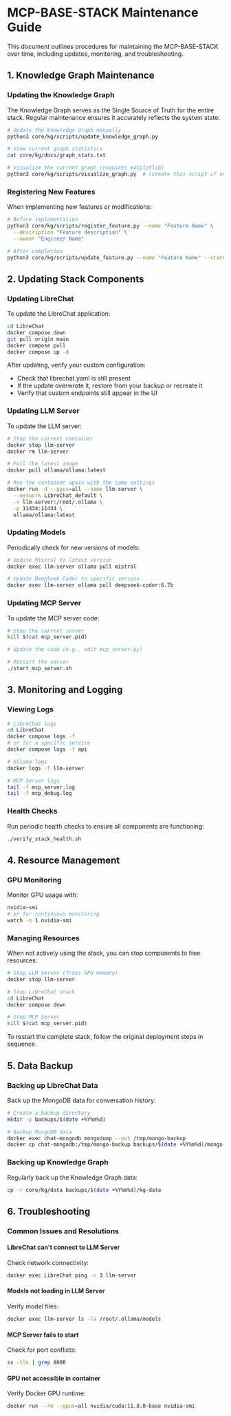# MCP-BASE-STACK Maintenance Guide

This document outlines procedures for maintaining the MCP-BASE-STACK over time, including updates, monitoring, and troubleshooting.

## 1. Knowledge Graph Maintenance

### Updating the Knowledge Graph

The Knowledge Graph serves as the Single Source of Truth for the entire stack. Regular maintenance ensures it accurately reflects the system state:

```bash
# Update the Knowledge Graph manually
python3 core/kg/scripts/update_knowledge_graph.py

# View current graph statistics
cat core/kg/docs/graph_stats.txt

# Visualize the current graph (requires matplotlib)
python3 core/kg/scripts/visualize_graph.py  # (create this script if needed)
```

### Registering New Features
When implementing new features or modifications:

```bash
# Before implementation
python3 core/kg/scripts/register_feature.py --name "Feature Name" \
  --description "Feature description" \
  --owner "Engineer Name"

# After completion
python3 core/kg/scripts/update_feature.py --name "Feature Name" --status "completed"
```

## 2. Updating Stack Components

### Updating LibreChat
To update the LibreChat application:

```bash
cd LibreChat
docker compose down
git pull origin main
docker compose pull
docker compose up -d
```

After updating, verify your custom configuration:
- Check that librechat.yaml is still present
- If the update overwrote it, restore from your backup or recreate it
- Verify that custom endpoints still appear in the UI

### Updating LLM Server
To update the LLM server:

```bash
# Stop the current container
docker stop llm-server
docker rm llm-server

# Pull the latest image
docker pull ollama/ollama:latest

# Run the container again with the same settings
docker run -d --gpus=all --name llm-server \
  --network LibreChat_default \
  -v llm-server:/root/.ollama \
  -p 11434:11434 \
  ollama/ollama:latest
```

### Updating Models
Periodically check for new versions of models:

```bash
# Update Mistral to latest version
docker exec llm-server ollama pull mistral

# Update DeepSeek Coder to specific version
docker exec llm-server ollama pull deepseek-coder:6.7b
```

### Updating MCP Server
To update the MCP server code:

```bash
# Stop the current server
kill $(cat mcp_server.pid)

# Update the code (e.g., edit mcp_server.py)

# Restart the server
./start_mcp_server.sh
```

## 3. Monitoring and Logging

### Viewing Logs
```bash
# LibreChat logs
cd LibreChat
docker compose logs -f
# or for a specific service
docker compose logs -f api

# Ollama logs
docker logs -f llm-server

# MCP Server logs
tail -f mcp_server.log
tail -f mcp_debug.log
```

### Health Checks
Run periodic health checks to ensure all components are functioning:

```bash
./verify_stack_health.sh
```

## 4. Resource Management

### GPU Monitoring
Monitor GPU usage with:

```bash
nvidia-smi
# or for continuous monitoring
watch -n 1 nvidia-smi
```

### Managing Resources
When not actively using the stack, you can stop components to free resources:

```bash
# Stop LLM Server (frees GPU memory)
docker stop llm-server

# Stop LibreChat stack
cd LibreChat
docker compose down

# Stop MCP Server
kill $(cat mcp_server.pid)
```

To restart the complete stack, follow the original deployment steps in sequence.

## 5. Data Backup

### Backing up LibreChat Data
Back up the MongoDB data for conversation history:

```bash
# Create a backup directory
mkdir -p backups/$(date +%Y%m%d)

# Backup MongoDB data
docker exec chat-mongodb mongodump --out /tmp/mongo-backup
docker cp chat-mongodb:/tmp/mongo-backup backups/$(date +%Y%m%d)/mongo-backup
```

### Backing up Knowledge Graph
Regularly back up the Knowledge Graph data:

```bash
cp -r core/kg/data backups/$(date +%Y%m%d)/kg-data
```

## 6. Troubleshooting

### Common Issues and Resolutions

#### LibreChat can't connect to LLM Server
Check network connectivity:

```bash
docker exec LibreChat ping -c 3 llm-server
```

#### Models not loading in LLM Server
Verify model files:

```bash
docker exec llm-server ls -la /root/.ollama/models
```

#### MCP Server fails to start
Check for port conflicts:

```bash
ss -tln | grep 8000
```

#### GPU not accessible in container
Verify Docker GPU runtime:

```bash
docker run --rm --gpus=all nvidia/cuda:11.8.0-base nvidia-smi